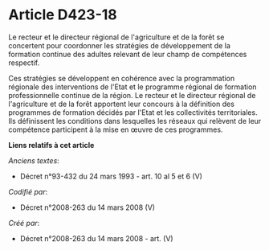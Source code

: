# Article D423-18

Le recteur et le directeur régional de l'agriculture et de la forêt se concertent pour coordonner les stratégies de
développement de la formation continue des adultes relevant de leur champ de compétences respectif.

Ces stratégies se développent en cohérence avec la programmation régionale des interventions de l'Etat et le programme
régional de formation professionnelle continue de la région. Le recteur et le directeur régional de l'agriculture et de la
forêt apportent leur concours à la définition des programmes de formation décidés par l'Etat et les collectivités
territoriales. Ils définissent les conditions dans lesquelles les réseaux qui relèvent de leur compétence participent à la
mise en œuvre de ces programmes.

**Liens relatifs à cet article**

_Anciens textes_:

  - Décret n°93-432 du 24 mars 1993 - art. 10 al 5 et 6 (V)

_Codifié par_:

  - Décret n°2008-263 du 14 mars 2008 (V)

_Créé par_:

  - Décret n°2008-263 du 14 mars 2008 - art. (V)
